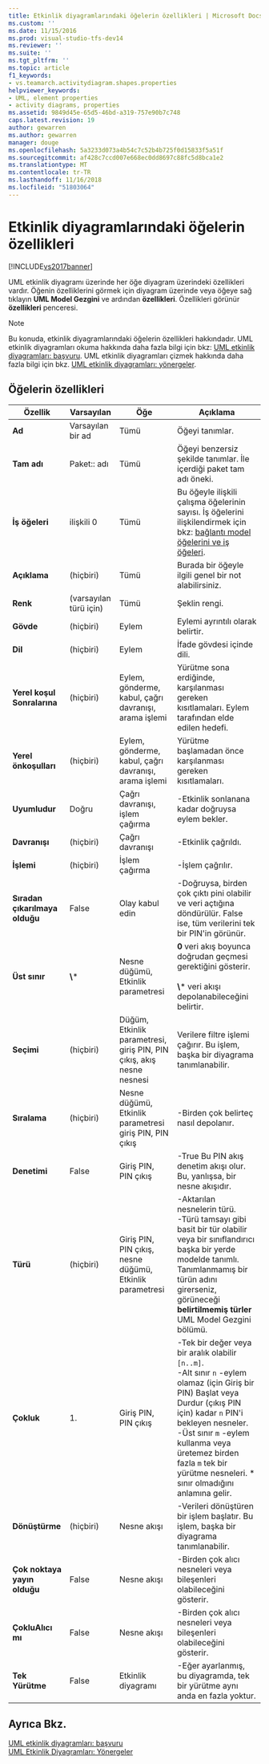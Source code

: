 ```yaml
---
title: Etkinlik diyagramlarındaki öğelerin özellikleri | Microsoft Docs
ms.custom: ''
ms.date: 11/15/2016
ms.prod: visual-studio-tfs-dev14
ms.reviewer: ''
ms.suite: ''
ms.tgt_pltfrm: ''
ms.topic: article
f1_keywords:
- vs.teamarch.activitydiagram.shapes.properties
helpviewer_keywords:
- UML, element properties
- activity diagrams, properties
ms.assetid: 9849d45e-65d5-46bd-a319-757e90b7c748
caps.latest.revision: 19
author: gewarren
ms.author: gewarren
manager: douge
ms.openlocfilehash: 5a3233d073a4b54c7c52b4b725f0d15833f5a51f
ms.sourcegitcommit: af428c7ccd007e668ec0dd8697c88fc5d8bca1e2
ms.translationtype: MT
ms.contentlocale: tr-TR
ms.lasthandoff: 11/16/2018
ms.locfileid: "51803064"
---
```

# <a name="properties-of-elements-on-uml-activity-diagrams"></a>Etkinlik diyagramlarındaki öğelerin özellikleri
[!INCLUDE[vs2017banner](../includes/vs2017banner.md)]

UML etkinlik diyagramı üzerinde her öğe diyagram üzerindeki özellikleri vardır. Öğenin özelliklerini görmek için diyagram üzerinde veya öğeye sağ tıklayın **UML Model Gezgini** ve ardından **özellikleri**. Özellikleri görünür **özellikleri** penceresi.  
  
> [!NOTE]
>  Bu konuda, etkinlik diyagramlarındaki öğelerin özellikleri hakkındadır. UML etkinlik diyagramları okuma hakkında daha fazla bilgi için bkz: [UML etkinlik diyagramları: başvuru](../modeling/uml-activity-diagrams-reference.md). UML etkinlik diyagramları çizmek hakkında daha fazla bilgi için bkz. [UML etkinlik diyagramları: yönergeler](../modeling/uml-activity-diagrams-guidelines.md).  
  
## <a name="properties-of-elements"></a>Öğelerin özellikleri  
  
|         Özellik         |        Varsayılan         |                               Öğe                               |                                                                                                                                                                Açıklama                                                                                                                                                                 |
|--------------------------|------------------------|---------------------------------------------------------------------|--------------------------------------------------------------------------------------------------------------------------------------------------------------------------------------------------------------------------------------------------------------------------------------------------------------------------------------------|
|         **Ad**         |     Varsayılan bir ad     |                                 Tümü                                 |                                                                                                                                                          Öğeyi tanımlar.                                                                                                                                                           |
|    **Tam adı**    |    Paket:: adı     |                                 Tümü                                 |                                                                                                                     Öğeyi benzersiz şekilde tanımlar. İle içerdiği paket tam adı öneki.                                                                                                                     |
|      **İş öğeleri**      |      ilişkili 0      |                                 Tümü                                 |                                                                                Bu öğeyle ilişkili çalışma öğelerinin sayısı. İş öğelerini ilişkilendirmek için bkz: [bağlantı model öğelerini ve iş öğeleri](../modeling/link-model-elements-and-work-items.md).                                                                                |
|     **Açıklama**      |         (hiçbiri)         |                                 Tümü                                 |                                                                                                                                             Burada bir öğeyle ilgili genel bir not alabilirsiniz.                                                                                                                                             |
|        **Renk**         | (varsayılan türü için) |                                 Tümü                                 |                                                                                                                                                          Şeklin rengi.                                                                                                                                                           |
|         **Gövde**         |         (hiçbiri)         |                               Eylem                                |                                                                                                                                                      Eylemi ayrıntılı olarak belirtir.                                                                                                                                                       |
|       **Dil**       |         (hiçbiri)         |                               Eylem                                |                                                                                                                                                  İfade gövdesi içinde dili.                                                                                                                                                   |
| **Yerel koşul Sonralarına** |         (hiçbiri)         |         Eylem, gönderme, kabul, çağrı davranışı, arama işlemi         |                                                                                                                          Yürütme sona erdiğinde, karşılanması gereken kısıtlamaları. Eylem tarafından elde edilen hedefi.                                                                                                                          |
| **Yerel önkoşulları**  |         (hiçbiri)         |         Eylem, gönderme, kabul, çağrı davranışı, arama işlemi         |                                                                                                                                        Yürütme başlamadan önce karşılanması gereken kısıtlamaları.                                                                                                                                         |
|    **Uyumludur**    |          Doğru          |                    Çağrı davranışı, işlem çağırma                    |                                                                                                                                        -Etkinlik sonlanana kadar doğruysa eylem bekler.                                                                                                                                        |
|       **Davranışı**       |         (hiçbiri)         |                            Çağrı davranışı                            |                                                                                                                                                         -Etkinlik çağrıldı.                                                                                                                                                          |
|      **İşlemi**       |         (hiçbiri)         |                           İşlem çağırma                            |                                                                                                                                                         -İşlem çağrılır.                                                                                                                                                         |
|    **Sıradan çıkarılmaya olduğu**     |         False          |                            Olay kabul edin                             |                                                                                                       -Doğruysa, birden çok çıktı pini olabilir ve veri açtığına döndürülür. False ise, tüm verilerini tek bir PIN'in görünür.                                                                                                        |
|     **Üst sınır**      |        **\\**\*        |                   Nesne düğümü, Etkinlik parametresi                   |                                                                                                      **0** veri akış boyunca doğrudan geçmesi gerektiğini gösterir.<br /><br /> **\\**\* veri akışı depolanabileceğini belirtir.                                                                                                      |
|      **Seçimi**       |         (hiçbiri)         | Düğüm, Etkinlik parametresi, giriş PIN, PIN çıkış, akış nesne nesnesi |                                                                                                                          Verilere filtre işlemi çağırır. Bu işlem, başka bir diyagrama tanımlanabilir.                                                                                                                          |
|       **Sıralama**       |         (hiçbiri)         |       Nesne düğümü, Etkinlik parametresi giriş PIN, PIN çıkış        |                                                                                                                                                    -Birden çok belirteç nasıl depolanır.                                                                                                                                                     |
|      **Denetimi**      |         False          |                        Giriş PIN, PIN çıkış                        |                                                                                                                            -True Bu PIN akış denetim akışı olur. Bu, yanlışsa, bir nesne akışıdır.                                                                                                                            |
|         **Türü**         |         (hiçbiri)         |       Giriş PIN, PIN çıkış, nesne düğümü, Etkinlik parametresi        |                              -Aktarılan nesnelerin türü.<br />-Türü tamsayı gibi basit bir tür olabilir veya bir sınıflandırıcı başka bir yerde modelde tanımlı. Tanımlanmamış bir türün adını girerseniz, görüneceği **belirtilmemiş türler** UML Model Gezgini bölümü.                               |
|     **Çokluk**     |           1.            |                        Giriş PIN, PIN çıkış                        | -Tek bir değer veya bir aralık olabilir `[n..m]`.<br />-Alt sınır `n` -eylem olamaz (için Giriş bir PIN) Başlat veya Durdur (çıkış PIN için) kadar `n` PIN'i bekleyen nesneler.<br />-Üst sınır `m` -eylem kullanma veya üretemez birden fazla `m` tek bir yürütme nesneleri. \* sınır olmadığını anlamına gelir. |
|    **Dönüştürme**    |         (hiçbiri)         |                             Nesne akışı                             |                                                                                                                      -Verileri dönüştüren bir işlem başlatır. Bu işlem, başka bir diyagrama tanımlanabilir.                                                                                                                       |
|     **Çok noktaya yayın olduğu**     |         False          |                             Nesne akışı                             |                                                                                                                                 -Birden çok alıcı nesneleri veya bileşenleri olabileceğini gösterir.                                                                                                                                 |
|   **ÇokluAlıcı mı**    |         False          |                             Nesne akışı                             |                                                                                                                                 -Birden çok alıcı nesneleri veya bileşenleri olabileceğini gösterir.                                                                                                                                 |
| **Tek Yürütme**  |         False          |                          Etkinlik diyagramı                           |                                                                                                                                   -Eğer ayarlanmış, bu diyagramda, tek bir yürütme aynı anda en fazla yoktur.                                                                                                                                    |
  
## <a name="see-also"></a>Ayrıca Bkz.  
 [UML etkinlik diyagramları: başvuru](../modeling/uml-activity-diagrams-reference.md)   
 [UML Etkinlik Diyagramları: Yönergeler](../modeling/uml-activity-diagrams-guidelines.md)



